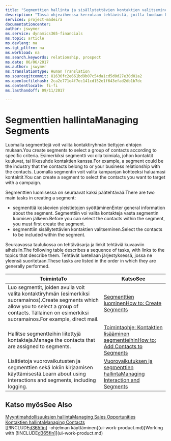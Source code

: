 ```yaml
---
title: "Segmenttien hallinta ja sisällytettävien kontaktien valitseminen| Microsoft Docs"
description: "Tässä ohjeaiheessa kerrotaan tehtävistä, joilla luodaan kontaktiryhmät tiettyjen ehtojen mukaan valitseva segmentti. Kyse voi olla esimerkiksi tietyn kohdetoimialan kontaktit."
services: project-madeira
documentationcenter: 
author: jswymer
ms.service: dynamics365-financials
ms.topic: article
ms.devlang: na
ms.tgt_pltfrm: na
ms.workload: na
ms.search.keywords: relationship, prospect
ms.date: 06/06/2017
ms.author: jswymer
ms.translationtype: Human Translation
ms.sourcegitcommit: 81636fc2e661bd9b07c54da1cd5d0d27e30d01a2
ms.openlocfilehash: 2ca2e771e4f7ec141cd152e1f643efad2db1b7dc
ms.contentlocale: fi-fi
ms.lasthandoff: 09/11/2017

---
```

# <a name="managing-segments"></a><span data-ttu-id="0097e-103">Segmenttien hallinta</span><span class="sxs-lookup"><span data-stu-id="0097e-103">Managing Segments</span></span>
<span data-ttu-id="0097e-104">Luomalla segmenttejä voit valita kontaktiryhmän tiettyjen ehtojen mukaan.</span><span class="sxs-lookup"><span data-stu-id="0097e-104">You create segments to select a group of contacts according to specific criteria.</span></span> <span data-ttu-id="0097e-105">Esimerkiksi segmentti voi olla toimiala, johon kontaktit kuuluvat, tai liikesuhde kontaktien kanssa.</span><span class="sxs-lookup"><span data-stu-id="0097e-105">For example, a segment could be the industry that the contacts belong to or your business relationship with the contacts.</span></span> <span data-ttu-id="0097e-106">Luomalla segmentin voit valita kampanjan kohteeksi haluamasi kontaktit.</span><span class="sxs-lookup"><span data-stu-id="0097e-106">You can create a segment to select the contacts you want to target with a campaign.</span></span>

<span data-ttu-id="0097e-107">Segmenttien luomisessa on seuraavat kaksi päätehtävää:</span><span class="sxs-lookup"><span data-stu-id="0097e-107">There are two main tasks in creating a segment:</span></span>

* <span data-ttu-id="0097e-108">segmenttiä koskevien yleistietojen syöttäminen</span><span class="sxs-lookup"><span data-stu-id="0097e-108">Enter general information about the segment.</span></span> <span data-ttu-id="0097e-109">Segmenttiin voi valita kontakteja vasta segmentin luomisen jälkeen.</span><span class="sxs-lookup"><span data-stu-id="0097e-109">Before you can select the contacts within the segment, you must first create the segment.</span></span>
* <span data-ttu-id="0097e-110">segmenttiin sisällytettävien kontaktien valitseminen.</span><span class="sxs-lookup"><span data-stu-id="0097e-110">Select the contacts to be included within the segment.</span></span>

<span data-ttu-id="0097e-111">Seuraavassa taulukossa on tehtäväsarja ja linkit tehtäviä kuvaaviin aiheisiin.</span><span class="sxs-lookup"><span data-stu-id="0097e-111">The following table describes a sequence of tasks, with links to the topics that describe them.</span></span> <span data-ttu-id="0097e-112">Tehtävät luetellaan järjestyksessä, jossa ne yleensä suoritetaan.</span><span class="sxs-lookup"><span data-stu-id="0097e-112">These tasks are listed in the order in which they are generally performed.</span></span>

| <span data-ttu-id="0097e-113">Toiminta</span><span class="sxs-lookup"><span data-stu-id="0097e-113">To</span></span> | <span data-ttu-id="0097e-114">Katso</span><span class="sxs-lookup"><span data-stu-id="0097e-114">See</span></span> |
| --- | --- |
| <span data-ttu-id="0097e-115">Luo segmentit, joiden avulla voit valita kontaktiryhmän (esimerkiksi suoramainos).</span><span class="sxs-lookup"><span data-stu-id="0097e-115">Create segments which allow you to select a group of contacts.</span></span> <span data-ttu-id="0097e-116">Tällainen on esimerkiksi suoramainos.</span><span class="sxs-lookup"><span data-stu-id="0097e-116">For example, direct mail.</span></span> |[<span data-ttu-id="0097e-117">Segmenttien luominen</span><span class="sxs-lookup"><span data-stu-id="0097e-117">How to: Create Segments</span></span>](marketing-how-create-segment.md) |
| <span data-ttu-id="0097e-118">Hallitse segmentteihin liitettyjä kontakteja.</span><span class="sxs-lookup"><span data-stu-id="0097e-118">Manage the contacts that are assigned to segments.</span></span> |[<span data-ttu-id="0097e-119">Toimintaohje: Kontaktien lisääminen segmentteihin</span><span class="sxs-lookup"><span data-stu-id="0097e-119">How to: Add Contacts to Segments</span></span>](marketing-add-contact-segment.md) |
| <span data-ttu-id="0097e-120">Lisätietoja vuorovaikutusten ja segmenttien sekä lokiin kirjaamisen käyttämisestä.</span><span class="sxs-lookup"><span data-stu-id="0097e-120">Learn about using interactions and segments, including logging.</span></span> |[<span data-ttu-id="0097e-121">Vuorovaikutuksen ja segmenttien hallinta</span><span class="sxs-lookup"><span data-stu-id="0097e-121">Managing Interaction and Segments</span></span>](marketing-interaction-segments.md) |

## <a name="see-also"></a><span data-ttu-id="0097e-122">Katso myös</span><span class="sxs-lookup"><span data-stu-id="0097e-122">See Also</span></span>
[<span data-ttu-id="0097e-123">Myyntimahdollisuuksien hallinta</span><span class="sxs-lookup"><span data-stu-id="0097e-123">Managing Sales Opportunities</span></span>](marketing-manage-sales-opportunities.md)  
[<span data-ttu-id="0097e-124">Kontaktien hallinta</span><span class="sxs-lookup"><span data-stu-id="0097e-124">Managing Contacts</span></span>](marketing-contacts.md)  
<span data-ttu-id="0097e-125">[[!INCLUDE[d365fin](includes/d365fin_md.md)] -ohjelman käyttäminen](ui-work-product.md)</span><span class="sxs-lookup"><span data-stu-id="0097e-125">[Working with [!INCLUDE[d365fin](includes/d365fin_md.md)]](ui-work-product.md)</span></span>

